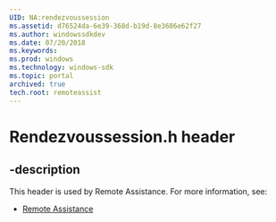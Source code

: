 ```yaml
---
UID: NA:rendezvoussession
ms.assetid: d76524da-6e39-368d-b19d-8e3686e62f27
ms.author: windowssdkdev
ms.date: 07/20/2018
ms.keywords: 
ms.prod: windows
ms.technology: windows-sdk
ms.topic: portal
archived: true
tech.root: remoteassist
---
```


# Rendezvoussession.h header


## -description


This header is used by Remote Assistance. For more information, see:

- [Remote Assistance](../_remoteassist)
